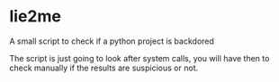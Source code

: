 # lie2me
A small script to check if a python project is backdored

The script is just going to look after system calls, you will have then to check manually if the results are suspicious or not.
